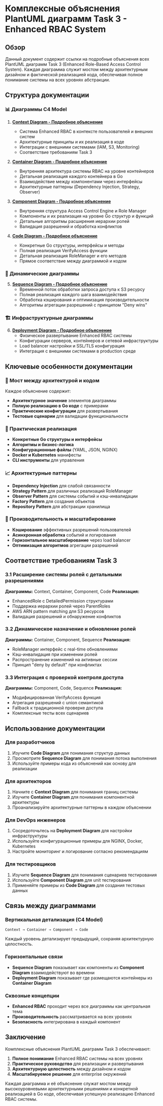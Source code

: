# Комплексные объяснения PlantUML диаграмм Task 3 - Enhanced RBAC System

## Обзор

Данный документ содержит ссылки на подробные объяснения всех PlantUML диаграмм Task 3 (Enhanced Role-Based Access Control System). Каждая диаграмма служит мостом между архитектурным дизайном и фактической реализацией кода, обеспечивая полное понимание системы на всех уровнях абстракции.

## Структура документации

### 📊 Диаграммы C4 Model

1. **[Context Diagram - Подробное объяснение](context_diagram_detailed_explanation.md)**
   - Система Enhanced RBAC в контексте пользователей и внешних систем
   - Архитектурные принципы и их реализация в коде
   - Интеграции с внешними системами (IAM, S3, Monitoring)
   - Соответствие требованиям Task 3

2. **[Container Diagram - Подробное объяснение](container_diagram_detailed_explanation.md)**
   - Внутренняя архитектура системы RBAC на уровне контейнеров
   - Детальная реализация каждого контейнера в Go
   - Взаимодействие между компонентами через интерфейсы
   - Архитектурные паттерны (Dependency Injection, Strategy, Observer)

3. **[Component Diagram - Подробное объяснение](component_diagram_detailed_explanation.md)**
   - Внутренняя структура Access Control Engine и Role Manager
   - Компоненты и их реализация на уровне Go структур и функций
   - Детальные алгоритмы расширения иерархии ролей
   - Валидация разрешений и обработка конфликтов

4. **[Code Diagram - Подробное объяснение](code_diagram_detailed_explanation.md)**
   - Конкретные Go структуры, интерфейсы и методы
   - Полная реализация VerifyAccess функции
   - Детальная реализация RoleManager и его методов
   - Прямое соответствие между диаграммой и кодом

### 🔄 Динамические диаграммы

5. **[Sequence Diagram - Подробное объяснение](sequence_diagram_detailed_explanation.md)**
   - Временной поток обработки запроса доступа к S3 ресурсу
   - Полная реализация каждого шага взаимодействия
   - Обработка кэширования и оптимизация производительности
   - Алгоритмы агрегации разрешений с принципом "Deny wins"

### 🏗️ Инфраструктурные диаграммы

6. **[Deployment Diagram - Подробное объяснение](deployment_diagram_detailed_explanation.md)**
   - Физическое развертывание Enhanced RBAC системы
   - Конфигурации серверов, контейнеров и сетевой инфраструктуры
   - Load balancer настройки и SSL/TLS конфигурация
   - Интеграция с внешними системами в production среде

## Ключевые особенности документации

### 🎯 Мост между архитектурой и кодом
Каждое объяснение содержит:
- **Архитектурное значение** элементов диаграммы
- **Полную реализацию в Go коде** с примерами
- **Практические конфигурации** для развертывания
- **Тестовые сценарии** для валидации функциональности

### 🔧 Практическая реализация
- **Конкретные Go структуры и интерфейсы**
- **Алгоритмы и бизнес-логика**
- **Конфигурационные файлы** (YAML, JSON, NGINX)
- **Docker и Kubernetes** манифесты
- **CLI инструменты** для управления

### 📈 Архитектурные паттерны
- **Dependency Injection** для слабой связанности
- **Strategy Pattern** для различных реализаций RoleManager
- **Observer Pattern** для системы событий и кэш-инвалидации
- **Factory Pattern** для создания объектов
- **Repository Pattern** для абстракции хранилища

### 🚀 Производительность и масштабирование
- **Кэширование** эффективных разрешений пользователей
- **Асинхронная обработка** событий и логирования
- **Горизонтальное масштабирование** через load balancer
- **Оптимизация алгоритмов** агрегации разрешений

## Соответствие требованиям Task 3

### 3.1 Расширение системы ролей с детальными разрешениями
**Диаграммы:** Context, Container, Component, Code
**Реализация:**
- EnhancedRole с DetailedPermission структурами
- Поддержка иерархии ролей через ParentRoles
- AWS ARN pattern matching для S3 ресурсов
- Валидация разрешений и обнаружение конфликтов

### 3.2 Динамическое назначение и обновление ролей
**Диаграммы:** Container, Component, Sequence
**Реализация:**
- RoleManager интерфейс с real-time обновлениями
- Кэш-инвалидация при изменении ролей
- Распространение изменений на активные сессии
- Принцип "deny by default" при конфликтах

### 3.3 Интеграция с проверкой контроля доступа
**Диаграммы:** Component, Code, Sequence
**Реализация:**
- Модифицированная VerifyAccess функция
- Агрегация разрешений с union семантикой
- Fallback к традиционной проверке доступа
- Комплексные тесты всех сценариев

## Использование документации

### Для разработчиков
1. Изучите **Code Diagram** для понимания структур данных
2. Просмотрите **Sequence Diagram** для понимания потока выполнения
3. Используйте примеры кода из объяснений как основу для реализации

### Для архитекторов
1. Начните с **Context Diagram** для понимания границ системы
2. Изучите **Container Diagram** для понимания компонентной архитектуры
3. Проанализируйте архитектурные паттерны в каждом объяснении

### Для DevOps инженеров
1. Сосредоточьтесь на **Deployment Diagram** для настройки инфраструктуры
2. Используйте конфигурационные примеры для NGINX, Docker, Kubernetes
3. Настройте мониторинг и логирование согласно рекомендациям

### Для тестировщиков
1. Изучите **Sequence Diagram** для понимания сценариев тестирования
2. Используйте **Component Diagram** для unit тестирования
3. Применяйте примеры из **Code Diagram** для создания тестовых данных

## Связь между диаграммами

### Вертикальная детализация (C4 Model)
```
Context → Container → Component → Code
```
Каждый уровень детализирует предыдущий, сохраняя архитектурную целостность.

### Горизонтальные связи
- **Sequence Diagram** показывает как компоненты из **Component Diagram** взаимодействуют во времени
- **Deployment Diagram** показывает где размещаются контейнеры из **Container Diagram**

### Сквозные концепции
- **Enhanced RBAC** проходит через все диаграммы как центральная тема
- **Производительность** рассматривается на всех уровнях
- **Безопасность** интегрирована в каждый компонент

## Заключение

Комплексные объяснения PlantUML диаграмм Task 3 обеспечивают:

1. **Полное понимание** Enhanced RBAC системы на всех уровнях
2. **Практическое руководство** для реализации и развертывания
3. **Архитектурную целостность** между дизайном и кодом
4. **Масштабируемое решение** для enterprise окружений

Каждая диаграмма и её объяснение служат мостом между высокоуровневыми архитектурными решениями и конкретной реализацией в Go коде, обеспечивая успешную реализацию Enhanced RBAC системы.